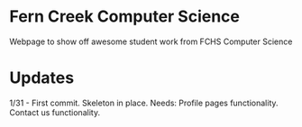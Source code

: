 # Fern Creek Computer Science
Webpage to show off awesome student work from FCHS Computer Science

# Updates
1/31 - First commit.  Skeleton in place.  Needs: Profile pages functionality.  Contact us functionality.

